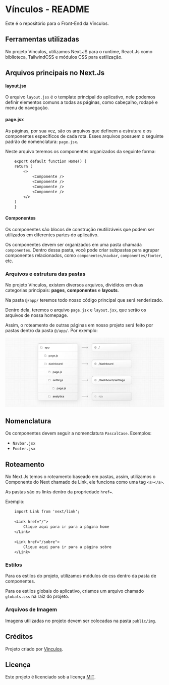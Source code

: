 # Vínculos - README

Este é o repositório para o Front-End da Vínculos.

## Ferramentas utilizadas

No projeto Vínculos, utilizamos Next.JS para o runtime, React.Js como biblioteca, TailwindCSS e módulos CSS para estilização.

## Arquivos principais no Next.Js
#### layout.jsx

O arquivo `layout.jsx` é o template principal do aplicativo, nele podemos definir elementos comuns a todas as páginas, como cabeçalho, rodapé e menu de navegação.

#### page.jsx

As páginas, por sua vez, são os arquivos que definem a estrutura e os componentes específicos de cada rota. Esses arquivos possuem o seguinte padrão de nomenclatura: `page.jsx`.

Neste arquivo teremos os componentes organizados da seguinte forma:

```JSX
    export default function Home() {
    return (
        <>
            <Componente />
            <Componente />
            <Componente />
            <Componente />
        </>
    )
    }
```

#### Componentes

Os componentes são blocos de construção reutilizáveis que podem ser utilizados em diferentes partes do aplicativo.

Os componentes devem ser organizados em uma pasta chamada `componentes`. Dentro dessa pasta, você pode criar subpastas para agrupar componentes relacionados, como `componentes/navbar`, `componentes/footer`, etc.

### Arquivos e estrutura das pastas

No projeto Vínculos, existem diversos arquivos, divididos em duas categorias principais: **pages**, **componentes** e **layouts**.

Na pasta <code>@/app/</code> teremos todo nosso código principal que será renderizado.

Dentro dela, teremos o arquivo <code>page.jsx</code> e <code>layout.jsx</code>, que serão os arquivos de nossa homepage.

Assim, o roteamento de outras páginas em nosso projeto será feito por pastas dentro da pasta <code>@/app/</code>. 
Por exemplo:

![Local Image](routing.png)

## Nomenclatura

Os componentes devem seguir a nomenclatura `PascalCase`. Exemplos:

- `Navbar.jsx`
- `Footer.jsx`

## Roteamento

No Next.Js temos o roteamento baseado em pastas, assim, utilizamos o Componente do Next chamado de Link, ele funciona como uma tag `<a></a>`.

As pastas são os links dentro da propriedade <code>href=</code>.

Exemplo:

```JSX
    import Link from 'next/link';

    <Link href="/"> 
        Clique aqui para ir para a página home
    </Link>

    <Link href="/sobre">
        Clique aqui para ir para a página sobre
    </Link>
```

### Estilos

Para os estilos do projeto, utilizamos módulos de css dentro da pasta de componentes.

Para os estilos globais do aplicativo, criamos um arquivo chamado `globals.css` na raiz do projeto.

### Arquivos de Imagem

Imagens utilizadas no projeto devem ser colocadas na pasta `public/img`.

## Créditos

Projeto criado por [Vínculos](https://github.com/fulanoDetal).

## Licença

Este projeto é licenciado sob a licença [MIT](LICENSE).
